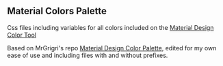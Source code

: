 ## Material Colors Palette

Css files including variables for all colors included on the [Material Design Color Tool](https://material.io/resources/color/)

Based on MrGrigri's repo [Material Design Color Palette](https://gist.github.com/MrGrigri/9b11ab71117a30a7ecfc85055f203be2), edited for my own ease of use and including files with and without prefixes.